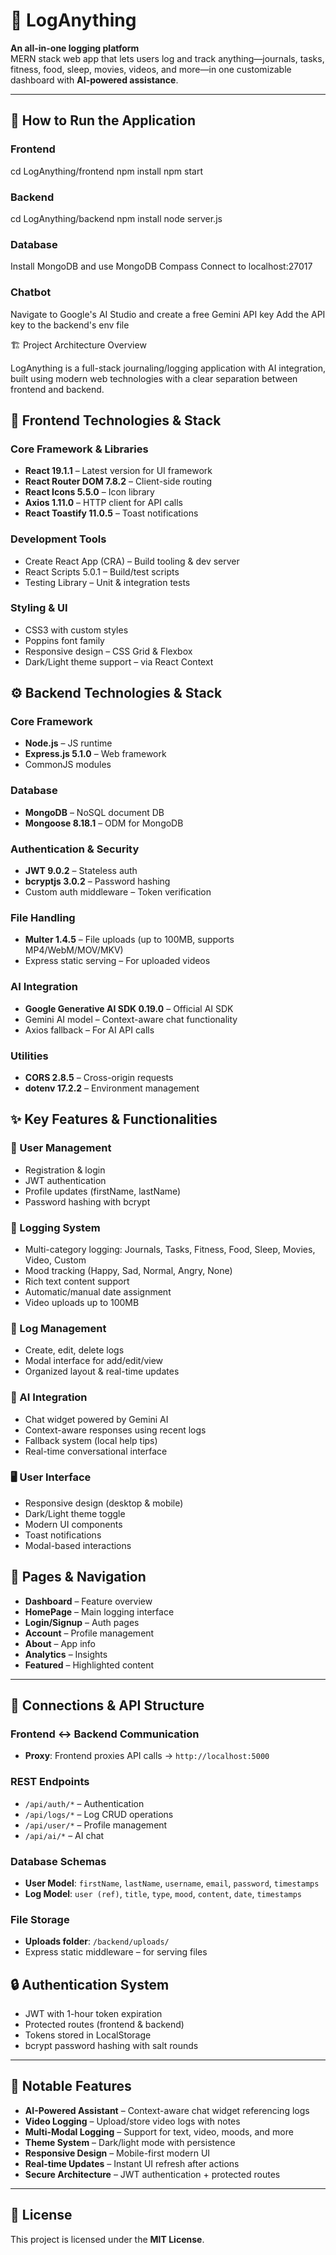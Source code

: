 # 📓 LogAnything

**An all-in-one logging platform**  
MERN stack web app that lets users log and track anything—journals, tasks, fitness, food, sleep, movies, videos, and more—in one customizable dashboard with **AI-powered assistance**.

---

## 🚀 How to Run the Application  

### Frontend  

cd LogAnything/frontend
npm install
npm start

### Backend

cd LogAnything/backend
npm install
node server.js

### Database

Install MongoDB and use MongoDB Compass
Connect to localhost:27017

### Chatbot

Navigate to Google's AI Studio and create a free Gemini API key
Add the API key to the backend's env file


🏗️ Project Architecture Overview

LogAnything is a full-stack journaling/logging application with AI integration, built using modern web technologies with a clear separation between frontend and backend.

## 🎨 Frontend Technologies & Stack  

### Core Framework & Libraries  
- **React 19.1.1** – Latest version for UI framework  
- **React Router DOM 7.8.2** – Client-side routing  
- **React Icons 5.5.0** – Icon library  
- **Axios 1.11.0** – HTTP client for API calls  
- **React Toastify 11.0.5** – Toast notifications  

### Development Tools  
- Create React App (CRA) – Build tooling & dev server  
- React Scripts 5.0.1 – Build/test scripts  
- Testing Library – Unit & integration tests  

### Styling & UI  
- CSS3 with custom styles  
- Poppins font family  
- Responsive design – CSS Grid & Flexbox  
- Dark/Light theme support – via React Context  

## ⚙️ Backend Technologies & Stack  

### Core Framework  
- **Node.js** – JS runtime  
- **Express.js 5.1.0** – Web framework  
- CommonJS modules  

### Database  
- **MongoDB** – NoSQL document DB  
- **Mongoose 8.18.1** – ODM for MongoDB  

### Authentication & Security  
- **JWT 9.0.2** – Stateless auth  
- **bcryptjs 3.0.2** – Password hashing  
- Custom auth middleware – Token verification  

### File Handling  
- **Multer 1.4.5** – File uploads (up to 100MB, supports MP4/WebM/MOV/MKV)  
- Express static serving – For uploaded videos  

### AI Integration  
- **Google Generative AI SDK 0.19.0** – Official AI SDK  
- Gemini AI model – Context-aware chat functionality  
- Axios fallback – For AI API calls  

### Utilities  
- **CORS 2.8.5** – Cross-origin requests  
- **dotenv 17.2.2** – Environment management  

## ✨ Key Features & Functionalities  

### 👤 User Management  
- Registration & login  
- JWT authentication  
- Profile updates (firstName, lastName)  
- Password hashing with bcrypt  

### 📝 Logging System  
- Multi-category logging: Journals, Tasks, Fitness, Food, Sleep, Movies, Video, Custom  
- Mood tracking (Happy, Sad, Normal, Angry, None)  
- Rich text content support  
- Automatic/manual date assignment  
- Video uploads up to 100MB  

### 🔄 Log Management  
- Create, edit, delete logs  
- Modal interface for add/edit/view  
- Organized layout & real-time updates  

### 🤖 AI Integration  
- Chat widget powered by Gemini AI  
- Context-aware responses using recent logs  
- Fallback system (local help tips)  
- Real-time conversational interface  

### 🖥️ User Interface  
- Responsive design (desktop & mobile)  
- Dark/Light theme toggle  
- Modern UI components  
- Toast notifications  
- Modal-based interactions  
## 📄 Pages & Navigation  
- **Dashboard** – Feature overview  
- **HomePage** – Main logging interface  
- **Login/Signup** – Auth pages  
- **Account** – Profile management  
- **About** – App info  
- **Analytics** – Insights  
- **Featured** – Highlighted content  

---

## 🔗 Connections & API Structure  

### Frontend ↔ Backend Communication  
- **Proxy**: Frontend proxies API calls → `http://localhost:5000`  

### REST Endpoints  
- `/api/auth/*` – Authentication  
- `/api/logs/*` – Log CRUD operations  
- `/api/user/*` – Profile management  
- `/api/ai/*` – AI chat  

### Database Schemas  
- **User Model**: `firstName`, `lastName`, `username`, `email`, `password`, `timestamps`  
- **Log Model**: `user (ref)`, `title`, `type`, `mood`, `content`, `date`, `timestamps`  

### File Storage  
- **Uploads folder**: `/backend/uploads/`  
- Express static middleware – for serving files  

## 🔒 Authentication System  
- JWT with 1-hour token expiration  
- Protected routes (frontend & backend)  
- Tokens stored in LocalStorage  
- bcrypt password hashing with salt rounds  

---

## 🌟 Notable Features  
- **AI-Powered Assistant** – Context-aware chat widget referencing logs  
- **Video Logging** – Upload/store video logs with notes  
- **Multi-Modal Logging** – Support for text, video, moods, and more  
- **Theme System** – Dark/light mode with persistence  
- **Responsive Design** – Mobile-first modern UI  
- **Real-time Updates** – Instant UI refresh after actions  
- **Secure Architecture** – JWT authentication + protected routes  

---

## 📜 License  
This project is licensed under the **MIT License**.  
